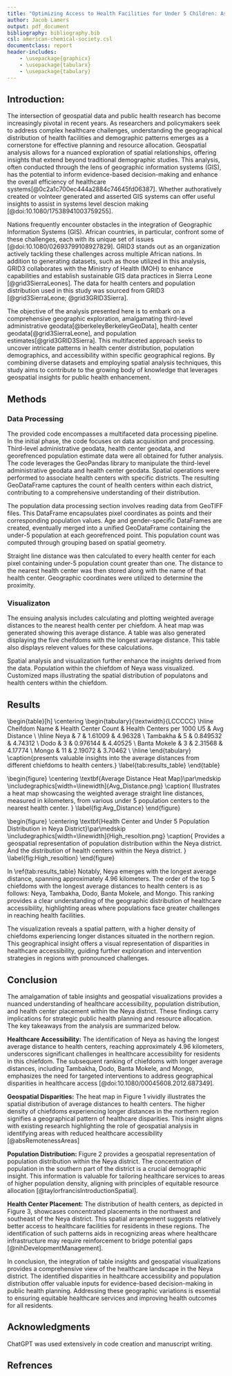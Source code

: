 ```yaml
---
title: "Optimizing Access to Health Facilities for Under 5 Children: Assessing the Chiefdom with the Longest Average Distance"
author: Jacob Lamers
output: pdf_document
bibliography: bibliography.bib
csl: american-chemical-society.csl
documentclass: report
header-includes:
    - \usepackage{graphicx}
    - \usepackage{tabularx}
    - \usepackage{tabulary}
---
```


<!--
pandoc --citeproc -o paper.pdf paper.md
-->

<!--
TODO
- edit figure labels
- write results
- edit conculsion
- Read article
- cross check table values

DONE
- Find source intro
5/12
- cited article
- grammarly intro
- edit/grammarly methods
7/12
- fix pop distribution to show points by size
- make figure labels in latex
8/12
- convert table to latex table
- remove title from heat map
-->

## Introduction:

The intersection of geospatial data and public health research has become increasingly pivotal in recent years. As researchers and policymakers seek to address complex healthcare challenges, understanding the geographical distribution of health facilities and demographic patterns emerges as a cornerstone for effective planning and resource allocation. Geospatial analysis allows for a nuanced exploration of spatial relationships, offering insights that extend beyond traditional demographic studies. This analysis, often conducted through the lens of geographic information systems (GIS), has the potential to inform evidence-based decision-making and enhance the overall efficiency of healthcare systems[@0c2a1c700ec444a2884c74645fd06387]. Whether authoratively created or volnteer generated and asserted GIS systems can offer useful insights to assist in systems level descion making [@doi:10.1080/17538941003759255].

Nations frequently encounter obstacles in the integration of Geographic Information Systems (GIS). African countries, in particular, confront some of these challenges, each with its unique set of issues [@doi:10.1080/02693799108927829]. GRID3 stands out as an organization actively tackling these challenges across multiple African nations. In addition to generating datasets, such as those utilized in this analysis, GRID3 collaborates with the Ministry of Health (MOH) to enhance capabilities and establish sustainable GIS data practices in Sierra Leone [@grid3SierraLeones]. The data for health centers and population distribution used in this study was sourced from GRID3 [@grid3SierraLeone; @grid3GRID3Sierra].

The objective of the analysis presented here is to embark on a comprehensive geographic exploration, amalgamating third-level administrative geodata[@berkeleyBerkeleyGeoData], health center geodata[@grid3SierraLeone], and population estimates[@grid3GRID3Sierra]. This multifaceted approach seeks to uncover intricate patterns in health center distribution, population demographics, and accessibility within specific geographical regions. By combining diverse datasets and employing spatial analysis techniques, this study aims to contribute to the growing body of knowledge that leverages geospatial insights for public health enhancement.

## Methods

### Data Processing

The provided code encompasses a multifaceted data processing pipeline. In the initial phase, the code focuses on data acquisition and processing. Third-level administrative geodata, health center geodata, and georefrenced population estimate data were all obtained for futher analysis. The code leverages the GeoPandas library to manipulate the third-level administrative geodata and health center geodata. Spatial operations were performed to associate health centers with specific districts. The resulting GeoDataFrame captures the count of health centers within each district, contributing to a comprehensive understanding of their distribution.

The population data processing section involves reading data from GeoTIFF files. This DataFrame encapsulates pixel coordinates as points and their corresponding population values. Age and gender-specific DataFrames are created, eventually merged into a unified GeoDataFrame containing the under-5 population at each georefrenced point. This population count was computed through grouping based on spatial geometry.

Straight line distance was then calculated to every health center for each pixel containing under-5 population count greater than one. The distance to the nearest health center was then stored along with the name of that health center. Geographic coordinates were utilized to determine the proximity. 

### Visualizaton

The ensuing analysis includes calculating and plotting weighted average distances to the nearest health center per chiefdom. A heat map was generated showing this average distance. A table was also generated displaying the five cheifdoms with the longest average distance. This table also displays relevent values for these calculations.

Spatial analysis and visualization further enhance the insights derived from the data. Population within the chiefdom of Neya wass visualized. Customized maps illustrating the spatial distribution of populatons and health centers within the chiefdom.

## Results

\begin{table}[h]
    \centering
    \begin{tabulary}{\textwidth}{LCCCCC}
        \hline
        Cheifdom Name & Health Center Count & Health Centers per 1000 U5 & Avg Distance \\
        \hline
        Neya & 7 & 1.61009 & 4.96328 \\
        Tambakha & 5 & 0.849532 & 4.74312 \\
        Dodo & 3 & 0.976144 & 4.40525 \\
        Banta Mokele & 3 & 2.31568 & 4.17774 \\
        Mongo & 11 & 2.19072 & 3.70462 \\
        \hline
    \end{tabulary}
    \caption{presents valuable insights into the average distances from different chiefdoms to health centers.}
    \label{tab:results_table}
\end{table}

\begin{figure}
    \centering
    \textbf{Average Distance Heat Map}\par\medskip
    \includegraphics[width=\linewidth]{Avg_Distance.png}
    \caption{
        Illustrates a heat map showcasing the weighted average straight line distances, measured in kilometers, from various under 5 population centers to the nearest health center.
        }
    \label{fig:Avg_Distance}
\end{figure}

\begin{figure}
    \centering
    \textbf{Health Center and Under 5 Population Distribution in Neya District}\par\medskip
    \includegraphics[width=\linewidth]{High_resoltion.png}
    \caption{
        Provides a geospatial representation of population distribution within the Neya district. And the distribution of health centers within the Neya district.
        }
    \label{fig:High_resoltion}
\end{figure}

In \ref{tab:results_table} Notably, Neya emerges with the longest average distance, spanning approximately 4.96 kilometers. The order of the top 5 chiefdoms with the longest average distances to health centers is as follows: Neya, Tambakha, Dodo, Banta Mokele, and Mongo. This ranking provides a clear understanding of the geographic distribution of healthcare accessibility, highlighting areas where populations face greater challenges in reaching health facilities.

The visualization reveals a spatial pattern, with a higher density of chiefdoms experiencing longer distances situated in the northern region. This geographical insight offers a visual representation of disparities in healthcare accessibility, guiding further exploration and intervention strategies in regions with pronounced challenges.

<!--
**Figure 2: Population Geolocation in Neya District**

Figure 2  The visualization indicates that the population is more concentrated in the southern part of the district. This insight is crucial for understanding population density patterns, enabling targeted efforts in healthcare resource allocation and service delivery where the population is most dense.

**Figure 3: **

Figure 3 focuses  The visualization clearly depicts the concentration of health centers in two distinct areas: the northwest and southeast of the district. This spatial arrangement provides insights into the accessibility of health services, suggesting that residents in these regions have relatively easier access to healthcare facilities. The visualization aids in identifying areas with potential gaps in healthcare infrastructure, informing strategic planning for additional health center placements.

These visual and tabular representations collectively contribute to a comprehensive understanding of the geographic dynamics related to healthcare accessibility, population distribution, and health center placement within the Neya district. The integration of such insights is crucial for informed decision-making in public health planning and resource allocation.

-->

## Conclusion

<!--
Limitations
- straightline distance
-->

The amalgamation of table insights and geospatial visualizations provides a nuanced understanding of healthcare accessibility, population distribution, and health center placement within the Neya district. These findings carry implications for strategic public health planning and resource allocation. The key takeaways from the analysis are summarized below.

**Healthcare Accessibility:**
The identification of Neya as having the longest average distance to health centers, reaching approximately 4.96 kilometers, underscores significant challenges in healthcare accessibility for residents in this chiefdom. The subsequent ranking of chiefdoms with longer average distances, including Tambakha, Dodo, Banta Mokele, and Mongo, emphasizes the need for targeted interventions to address geographical disparities in healthcare access [@doi:10.1080/00045608.2012.687349].

**Geospatial Disparities:**
The heat map in Figure 1 vividly illustrates the spatial distribution of average distances to health centers. The higher density of chiefdoms experiencing longer distances in the northern region signifies a geographical pattern of healthcare disparities. This insight aligns with existing research highlighting the role of geospatial analysis in identifying areas with reduced healthcare accessibility [@absRemotenessAreas]

**Population Distribution:**
Figure 2 provides a geospatial representation of population distribution within the Neya district. The concentration of population in the southern part of the district is a crucial demographic insight. This information is valuable for tailoring healthcare services to areas of higher population density, aligning with principles of equitable resource allocation [@taylorfrancisIntroductionSpatial].

**Health Center Placement:**
The distribution of health centers, as depicted in Figure 3, showcases concentrated placements in the northwest and southeast of the Neya district. This spatial arrangement suggests relatively better access to healthcare facilities for residents in these regions. The identification of such patterns aids in recognizing areas where healthcare infrastructure may require reinforcement to bridge potential gaps [@nihDevelopmentManagement].

In conclusion, the integration of table insights and geospatial visualizations provides a comprehensive view of the healthcare landscape in the Neya district. The identified disparities in healthcare accessibility and population distribution offer valuable inputs for evidence-based decision-making in public health planning. Addressing these geographic variations is essential to ensuring equitable healthcare services and improving health outcomes for all residents.

## Acknowledgments 

ChatGPT was used extensively in code creation and manuscript writing.

## Refrences 